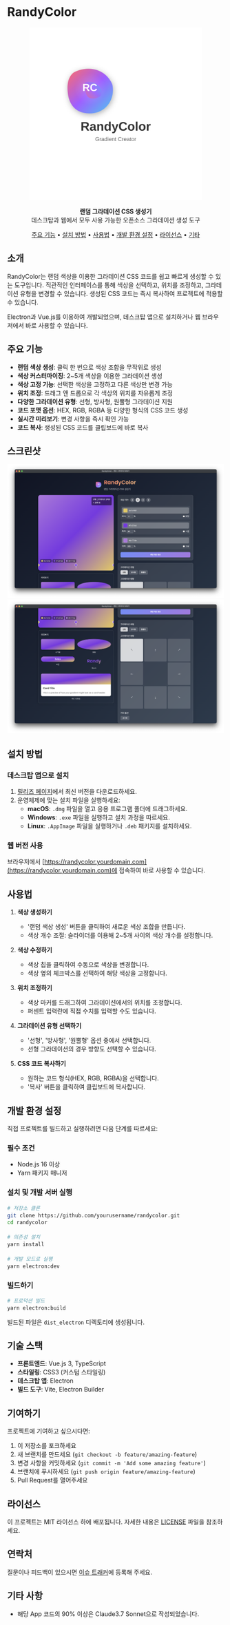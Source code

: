 # RandyColor

<div align="center">
  <!-- 로고 이미지 공간 -->
  <img src="./full_logo.svg" alt="RandyColor Logo" width="400"/>
  
  <!-- 대표 이미지 공간 -->
  <!-- 대표 이미지는 별도로 추가될 예정입니다 -->
  
  <p>
    <strong>랜덤 그라데이션 CSS 생성기</strong><br>
    데스크탑과 웹에서 모두 사용 가능한 오픈소스 그라데이션 생성 도구
  </p>

  <p>
    <a href="#주요-기능">주요 기능</a> •
    <a href="#설치-방법">설치 방법</a> •
    <a href="#사용법">사용법</a> •
    <a href="#개발-환경-설정">개발 환경 설정</a> •
    <a href="#라이선스">라이선스</a> •
    <a href="#기타">기타</a>
  </p>
</div>

## 소개

RandyColor는 랜덤 색상을 이용한 그라데이션 CSS 코드를 쉽고 빠르게 생성할 수 있는 도구입니다. 직관적인 인터페이스를 통해 색상을 선택하고, 위치를 조정하고, 그라데이션 유형을 변경할 수 있습니다. 생성된 CSS 코드는 즉시 복사하여 프로젝트에 적용할 수 있습니다.

Electron과 Vue.js를 이용하여 개발되었으며, 데스크탑 앱으로 설치하거나 웹 브라우저에서 바로 사용할 수 있습니다.

## 주요 기능

- **랜덤 색상 생성**: 클릭 한 번으로 색상 조합을 무작위로 생성
- **색상 커스터마이징**: 2~5개 색상을 이용한 그라데이션 생성
- **색상 고정 기능**: 선택한 색상을 고정하고 다른 색상만 변경 가능
- **위치 조정**: 드래그 앤 드롭으로 각 색상의 위치를 자유롭게 조정
- **다양한 그라데이션 유형**: 선형, 방사형, 원뿔형 그라데이션 지원
- **코드 포맷 옵션**: HEX, RGB, RGBA 등 다양한 형식의 CSS 코드 생성
- **실시간 미리보기**: 변경 사항을 즉시 확인 가능
- **코드 복사**: 생성된 CSS 코드를 클립보드에 바로 복사

## 스크린샷

![](./introduce_1.png)
![](./introduce_2.png)


## 설치 방법

### 데스크탑 앱으로 설치

1. [릴리즈 페이지](https://github.com/shinkeonkim/randycolor/releases)에서 최신 버전을 다운로드하세요.
2. 운영체제에 맞는 설치 파일을 실행하세요:
   - **macOS**: `.dmg` 파일을 열고 응용 프로그램 폴더에 드래그하세요.
   - **Windows**: `.exe` 파일을 실행하고 설치 과정을 따르세요.
   - **Linux**: `.AppImage` 파일을 실행하거나 `.deb` 패키지를 설치하세요.

### 웹 버전 사용

브라우저에서 [https://randycolor.yourdomain.com](https://randycolor.yourdomain.com)에 접속하여 바로 사용할 수 있습니다.

## 사용법

1. **색상 생성하기**
   - '랜덤 색상 생성' 버튼을 클릭하여 새로운 색상 조합을 만듭니다.
   - 색상 개수 조절: 슬라이더를 이용해 2~5개 사이의 색상 개수를 설정합니다.

2. **색상 수정하기**
   - 색상 칩을 클릭하여 수동으로 색상을 변경합니다.
   - 색상 옆의 체크박스를 선택하여 해당 색상을 고정합니다.

3. **위치 조정하기**
   - 색상 마커를 드래그하여 그라데이션에서의 위치를 조정합니다.
   - 퍼센트 입력란에 직접 수치를 입력할 수도 있습니다.

4. **그라데이션 유형 선택하기**
   - '선형', '방사형', '원뿔형' 옵션 중에서 선택합니다.
   - 선형 그라데이션의 경우 방향도 선택할 수 있습니다.

5. **CSS 코드 복사하기**
   - 원하는 코드 형식(HEX, RGB, RGBA)을 선택합니다.
   - '복사' 버튼을 클릭하여 클립보드에 복사합니다.

## 개발 환경 설정

직접 프로젝트를 빌드하고 실행하려면 다음 단계를 따르세요:

### 필수 조건

- Node.js 16 이상
- Yarn 패키지 매니저

### 설치 및 개발 서버 실행

```bash
# 저장소 클론
git clone https://github.com/yourusername/randycolor.git
cd randycolor

# 의존성 설치
yarn install

# 개발 모드로 실행
yarn electron:dev
```

### 빌드하기

```bash
# 프로덕션 빌드
yarn electron:build
```

빌드된 파일은 `dist_electron` 디렉토리에 생성됩니다.

## 기술 스택

- **프론트엔드**: Vue.js 3, TypeScript
- **스타일링**: CSS3 (커스텀 스타일링)
- **데스크탑 앱**: Electron
- **빌드 도구**: Vite, Electron Builder

## 기여하기

프로젝트에 기여하고 싶으시다면:

1. 이 저장소를 포크하세요
2. 새 브랜치를 만드세요 (`git checkout -b feature/amazing-feature`)
3. 변경 사항을 커밋하세요 (`git commit -m 'Add some amazing feature'`)
4. 브랜치에 푸시하세요 (`git push origin feature/amazing-feature`)
5. Pull Request를 열어주세요

## 라이선스

이 프로젝트는 MIT 라이선스 하에 배포됩니다. 자세한 내용은 [LICENSE](LICENSE) 파일을 참조하세요.

## 연락처

질문이나 피드백이 있으시면 [이슈 트래커](https://github.com/shinkeonkim/randycolor/issues)에 등록해 주세요.

## 기타 사항

- 해당 App 코드의 90% 이상은 Claude3.7 Sonnet으로 작성되었습니다.
